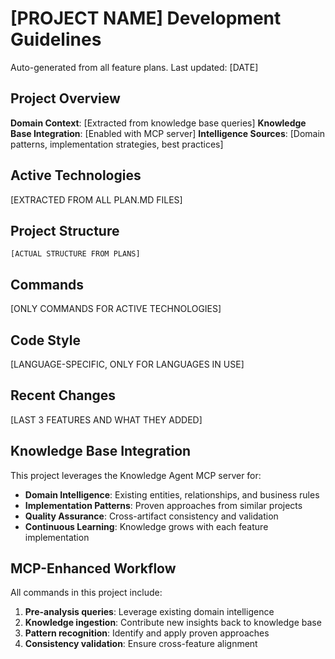 # [PROJECT NAME] Development Guidelines

Auto-generated from all feature plans. Last updated: [DATE]

## Project Overview
**Domain Context**: [Extracted from knowledge base queries]
**Knowledge Base Integration**: [Enabled with MCP server]
**Intelligence Sources**: [Domain patterns, implementation strategies, best practices]

## Active Technologies
[EXTRACTED FROM ALL PLAN.MD FILES]

## Project Structure
```
[ACTUAL STRUCTURE FROM PLANS]
```

## Commands
[ONLY COMMANDS FOR ACTIVE TECHNOLOGIES]

## Code Style
[LANGUAGE-SPECIFIC, ONLY FOR LANGUAGES IN USE]

## Recent Changes
[LAST 3 FEATURES AND WHAT THEY ADDED]

## Knowledge Base Integration
This project leverages the Knowledge Agent MCP server for:
- **Domain Intelligence**: Existing entities, relationships, and business rules
- **Implementation Patterns**: Proven approaches from similar projects
- **Quality Assurance**: Cross-artifact consistency and validation
- **Continuous Learning**: Knowledge grows with each feature implementation

## MCP-Enhanced Workflow
All commands in this project include:
1. **Pre-analysis queries**: Leverage existing domain intelligence
2. **Knowledge ingestion**: Contribute new insights back to knowledge base
3. **Pattern recognition**: Identify and apply proven approaches
4. **Consistency validation**: Ensure cross-feature alignment

<!-- MANUAL ADDITIONS START -->
<!-- MANUAL ADDITIONS END -->